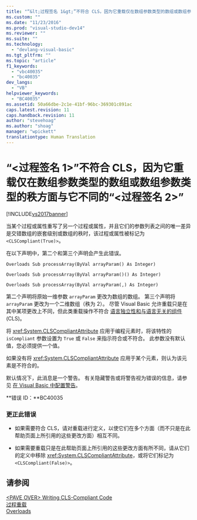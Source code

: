 ```yaml
---
title: "“&lt;过程签名 1&gt;”不符合 CLS，因为它重载仅在数组参数类型的数组或数组参数类型的秩方面与它不同的“&lt;过程签名 2&gt;” | Microsoft Docs"
ms.custom: ""
ms.date: "11/23/2016"
ms.prod: "visual-studio-dev14"
ms.reviewer: ""
ms.suite: ""
ms.technology: 
  - "devlang-visual-basic"
ms.tgt_pltfrm: ""
ms.topic: "article"
f1_keywords: 
  - "vbc40035"
  - "bc40035"
dev_langs: 
  - "VB"
helpviewer_keywords: 
  - "BC40035"
ms.assetid: 50a66dbe-2c1e-41bf-96bc-369301c891ac
caps.latest.revision: 11
caps.handback.revision: 11
author: "stevehoag"
ms.author: "shoag"
manager: "wpickett"
translationtype: Human Translation
---
```

# “&lt;过程签名 1&gt;”不符合 CLS，因为它重载仅在数组参数类型的数组或数组参数类型的秩方面与它不同的“&lt;过程签名 2&gt;”
[!INCLUDE[vs2017banner](../../../csharp/includes/vs2017banner.md)]

当某个过程或属性重写了另一个过程或属性，并且它们的参数列表之间的唯一差异是交错数组的嵌套级别或数组的秩时，该过程或属性被标记为 `<CLSCompliant(True)>`。  
  
 在以下声明中，第二个和第三个声明会产生此错误。  
  
 `Overloads Sub processArray(ByVal arrayParam() As Integer)`  
  
 `Overloads Sub processArray(ByVal arrayParam()() As Integer)`  
  
 `Overloads Sub processArray(ByVal arrayParam(,) As Integer)`  
  
 第二个声明将原始一维参数 `arrayParam` 更改为数组的数组。  第三个声明将 `arrayParam` 更改为一个二维数组（秩为 2）。  尽管 Visual Basic 允许重载只是在其中某项更改上不同，但此类重载操作不符合 [语言独立性和与语言无关的组件](../Topic/Language%20Independence%20and%20Language-Independent%20Components.md) \(CLS\)。  
  
 将 <xref:System.CLSCompliantAttribute> 应用于编程元素时，将该特性的 `isCompliant` 参数设置为 `True` 或 `False` 来指示符合或不符合。  此参数没有默认值，您必须提供一个值。  
  
 如果没有将 <xref:System.CLSCompliantAttribute> 应用于某个元素，则认为该元素是不符合的。  
  
 默认情况下，此消息是一个警告。  有关隐藏警告或将警告视为错误的信息，请参见 [在 Visual Basic 中配置警告](/visual-studio/ide/configuring-warnings-in-visual-basic)。  
  
 **错误 ID：**BC40035  
  
### 更正此错误  
  
-   如果需要符合 CLS，请对重载进行定义，以使它们在多个方面（而不只是在此帮助页面上所引用的这些更改方面）相互不同。  
  
-   如果需要重载只是在此帮助页面上所引用的这些更改方面有所不同，请从它们的定义中移除 <xref:System.CLSCompliantAttribute>，或将它们标记为 `<CLSCompliant(False)>`。  
  
## 请参阅  
 [\<PAVE OVER\> Writing CLS\-Compliant Code](http://msdn.microsoft.com/zh-cn/4c705105-69a2-4e5e-b24e-0633bc32c7f3)   
 [过程重载](../../../visual-basic/programming-guide/language-features/procedures/procedure-overloading.md)   
 [Overloads](../../../visual-basic/language-reference/modifiers/overloads.md)